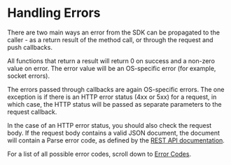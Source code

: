 # Handling Errors

There are two main ways an error from the SDK can be propagated to the caller - as a return result of the method call, or through the request and push callbacks.

All functions that return a result will return 0 on success and a non-zero value on error. The error value will be an OS-specific error (for example, socket errors).

The errors passed through callbacks are again OS-specific errors. The one exception is if there is an HTTP error status (4xx or 5xx) for a request, in which case, the HTTP status will be passed as separate parameters to the request callback.

In the case of an HTTP error status, you should also check the request body. If the request body contains a valid JSON document, the document will contain a Parse error code, as defined by the [REST API documentation](/docs/rest).

For a list of all possible error codes, scroll down to [Error Codes](#error-codes).
